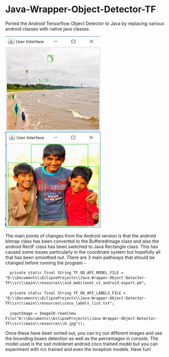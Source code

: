 # Java-Wrapper-Object-Detector-TF
Ported the Android Tensorflow Object Detector to Java by replacing various android classes with native java classes.


<img src="https://github.com/Zod20/Java-Wrapper-Object-Detector-TF/blob/master/Java-Wrapper-Object-Detector-TF/src/main/resources/2.jpg?raw=true" width="300" height="300"><img src="https://github.com/Zod20/Java-Wrapper-Object-Detector-TF/blob/master/Java-Wrapper-Object-Detector-TF/src/main/resources/1.jpg?raw=true" width="300" height="300">          


The main points of changes from the Android version is that the android bitmap class has been converted to the BufferedImage class and also the android RectF class has been switched to Java Rectangle class. This has caused some issues particularly in the coordinate system but hopefully all that has been smoothed out. There are 3 main pathways that should be changed before running the program - 

      private static final String TF_OD_API_MODEL_FILE = "D:\\Documents\\EclipseProjects\\Java-Wrapper-Object-Detector-TF\\src\\main\\resources\\ssd_mobilenet_v1_android_export.pb";
      
      private static final String TF_OD_API_LABELS_FILE = "D:\\Documents\\EclipseProjects\\Java-Wrapper-Object-Detector-TF\\src\\main\\resources\\coco_labels_list.txt";
        
      inputImage = ImageIO.read(new File("D:\\Documents\\EclipseProjects\\Java-Wrapper-Object-Detector-TF\\src\\main\\resources\\6.jpg"));
      
Once these have been sorted out, you can try out different images and see the bounding boxes detection as well as the percentages in console. The model used is the ssd mobilenet android coco trained model but you can experiment with rcc trained and even the inception models. Have fun!
